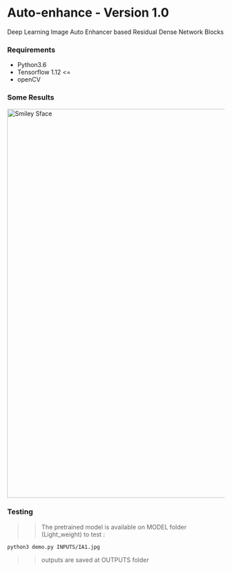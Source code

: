 # Auto-enhance - Version 1.0
Deep Learning Image Auto Enhancer based Residual Dense Network Blocks

### Requirements 
 - Python3.6
 - Tensorflow 1.12 <= 
 - openCV
 

### Some Results
<img src="https://github.com/anish9/Image-Auto-Enhancer/blob/master/OUTPUTS/outs.jpg" alt="Smiley Sface" height="900" width="800">

### Testing 
>> The pretrained model is available on MODEL folder (Light_weight)
>> to test :

```
python3 demo.py INPUTS/IA1.jpg

```
>> outputs are saved at OUTPUTS folder
 
